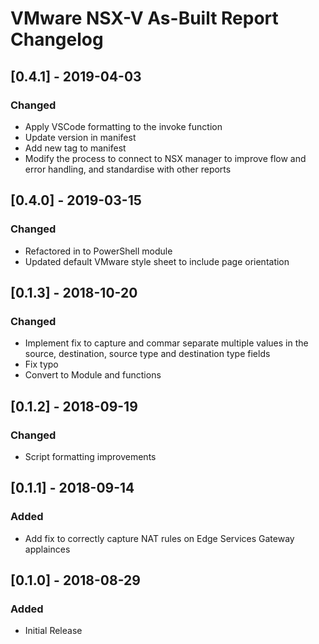 # VMware NSX-V As-Built Report Changelog

## [0.4.1] - 2019-04-03
### Changed
- Apply VSCode formatting to the invoke function
- Update version in manifest
- Add new tag to manifest
- Modify the process to connect to NSX manager to improve flow and error handling, and standardise with other reports

## [0.4.0] - 2019-03-15
### Changed
- Refactored in to PowerShell module
- Updated default VMware style sheet to include page orientation

## [0.1.3] - 2018-10-20
### Changed
- Implement fix to capture and commar separate multiple values in the source, destination, source type and destination type fields
- Fix typo
- Convert to Module and functions

## [0.1.2] - 2018-09-19
### Changed
- Script formatting improvements 

## [0.1.1] - 2018-09-14
### Added
- Add fix to correctly capture NAT rules on Edge Services Gateway applainces

## [0.1.0] - 2018-08-29
### Added
- Initial Release